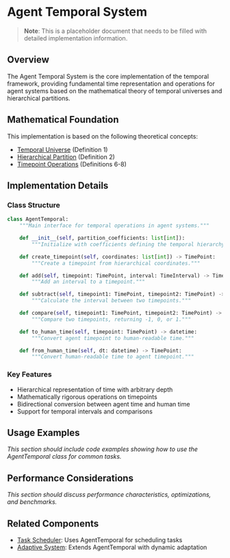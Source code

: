 # Agent Temporal System

> **Note**: This is a placeholder document that needs to be filled with detailed implementation information.

## Overview

The Agent Temporal System is the core implementation of the temporal framework, providing fundamental time representation and operations for agent systems based on the mathematical theory of temporal universes and hierarchical partitions.

## Mathematical Foundation

This implementation is based on the following theoretical concepts:

- [Temporal Universe](../theory/temporal_universe.md) (Definition 1)
- [Hierarchical Partition](../theory/hierarchical_partition.md) (Definition 2)
- [Timepoint Operations](../theory/timepoint_operations.md) (Definitions 6-8)

## Implementation Details

### Class Structure

```python
class AgentTemporal:
    """Main interface for temporal operations in agent systems."""

    def __init__(self, partition_coefficients: list[int]):
        """Initialize with coefficients defining the temporal hierarchy."""

    def create_timepoint(self, coordinates: list[int]) -> TimePoint:
        """Create a timepoint from hierarchical coordinates."""

    def add(self, timepoint: TimePoint, interval: TimeInterval) -> TimePoint:
        """Add an interval to a timepoint."""

    def subtract(self, timepoint1: TimePoint, timepoint2: TimePoint) -> TimeInterval:
        """Calculate the interval between two timepoints."""

    def compare(self, timepoint1: TimePoint, timepoint2: TimePoint) -> int:
        """Compare two timepoints, returning -1, 0, or 1."""

    def to_human_time(self, timepoint: TimePoint) -> datetime:
        """Convert agent timepoint to human-readable time."""

    def from_human_time(self, dt: datetime) -> TimePoint:
        """Convert human-readable time to agent timepoint."""
```

### Key Features

- Hierarchical representation of time with arbitrary depth
- Mathematically rigorous operations on timepoints
- Bidirectional conversion between agent time and human time
- Support for temporal intervals and comparisons

## Usage Examples

_This section should include code examples showing how to use the AgentTemporal class for common tasks._

## Performance Considerations

_This section should discuss performance characteristics, optimizations, and benchmarks._

## Related Components

- [Task Scheduler](task_scheduler.md): Uses AgentTemporal for scheduling tasks
- [Adaptive System](adaptive_system.md): Extends AgentTemporal with dynamic adaptation
